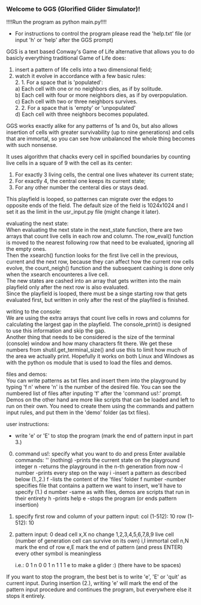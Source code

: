 ### Welcome to GGS (Glorified Glider Simulator)!

!!!!Run the program as python main.py!!!!

   * For instructions to control the program please read the 'help.txt' file (or
input 'h' or 'help' after the GGS prompt)

GGS is a text based Conway's Game of Life alternative that allows you to do basicly everything traditional Game of Life does:   
1. insert a pattern of life cells into a two dimensional field;
2. watch it evolve in accordance with a few basic rules:   
    2. 1. For a space that is 'populated':  
	    a) Each cell with one or no neighbors dies, as if by solitude.   
		b) Each cell with four or more neighbors dies, as if by overpopulation.   
		c) Each cell with two or three neighbors survives.   
	2. 2. For a space that is 'empty' or 'unpopulated'   
		d) Each cell with three neighbors becomes populated.   

GGS works exactly alike for any patterns of 1s and 0s, but also allows
insertion of cells with greater survivability (up to nine generations) and cells that are immortal, so you can see how unbalanced the whole thing becomes with such nonsense.   

It uses algorithm that chacks every cell in spcified boundaries by counting live cells in a square of 9 with the cell as its center:   
1. For exactly 3 living cells, the central one lives whatever its current state;
2. For exactly 4, the central one keeps its current state;
3. For any other number the centeral dies or stays dead.

This playfield is looped, so patternes can migrate over the edges to opposite
ends of the field. The default size of the field is 1024x1024 and I set it as
the limit in the usr_input.py file (might change it later).   

evaluating the next state:   
	When evaluating the next state in the next_state function, there are two
arrays that count live cells in each row and column. The row_eval() function
is moved to the nearest following row that need to be evaluated, ignoring all
the empty ones.   
	 Then the xsearch() function looks for the first live cell in
the previous, current and the next row, because they can affect how the
current row cells evolve, the count_neigh() function and the subsequent
cashing is done only when the xsearch encounteres a live cell.   
	The new states are cashed into an array that gets written into the main
playfield only after the next row is also evaluated.   
	Since the playfield is looped, there must be a singe starting row that gets
evaluated first, but written in only after the rest of the playfiled is
finished.   

writing to the console:   
	We are using the extra arrays that count live cells in rows and
columns for calculating the largest gap in the playfield. The
console_print() is designed to use this information and skip the gap.   
	Another thing that needs to be considered is the size of the terminal
(console) window and how many characters fit there. We get these numbers from
shutil.get_terminal_size() and use this to limit how much of the area we
actually print. Hopefully it works on both Linux and Windows as with the
python os module that is used to load the files and demos.   

files and demos:   
	You can write patterns as txt files and insert them into the
playground by typing 'f n' where 'n' is the number of the desired file. You
can see the numbered list of files after inputing 'f' after the 'command us!:'
prompt.   
	Demos on the other hand are more like scripts that can be loaded and
left to run on their own. You need to create them using the commands and
pattern input rules, and put them in the 'demo' folder (as txt files).   

user instructions:
* write 'e' or 'E' to stop the program (mark the end of pattern input in part 3.)
0. command us!: specify what you want to do and press Enter
  available commands:
	'' (nothing)	-prints the current state on the playground
	integer	n	-returns the playground in the n-th generation
			 from now
	-l number	-prints every step on the way
	i		-insert a pattern as described below (1.,2.)
	f		-lists the content of the 'files' folder
	f number	-number specifies file that contains a pattern
			 we want to insert, we'll have to specify (1.)
	d number	-same as with files, demos are scripts that run
			 in their entirety
	h		-prints help
	e		-stops the program (or ends pattern insertion)

1. specify first row and column of your pattern input:
  col (1-512): 10
  row (1-512): 10

2. pattern input:
  0  			dead cell
  x,X 			no change
  1,2,3,4,5,6,7,8,9 	live cell (number of generation cell can survive on its own)
  i,I			immortal cell
  n,N			mark the end of row
  e,E			mark the end of pattern (and press ENTER)
  every other symbol is meaningless

	i.e.:	0 1 n
		0 0 1 n
		1 1 1 e 
	to make a glider :)
	(there have to be spaces)

If you want to stop the program, the best bet is to write 'e', 'E' or 'quit' as current input.
During insertion (2.), writing 'e' will mark the end of the pattern input
procedure and continues the program, but everywhere else it stops it entirely.
